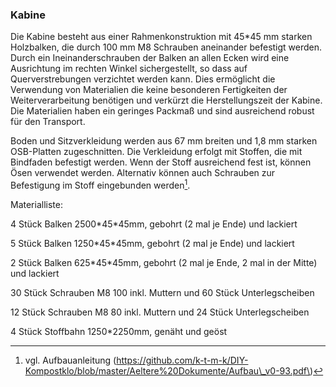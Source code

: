 ### Kabine

Die Kabine besteht aus einer Rahmenkonstruktion mit 45\*45 mm starken Holzbalken, die durch 100 mm M8 Schrauben aneinander befestigt werden. Durch ein Ineinanderschrauben der Balken an allen Ecken wird eine Ausrichtung im rechten Winkel sichergestellt, so dass auf Querverstrebungen verzichtet werden kann. Dies ermöglicht die Verwendung von Materialien die keine besonderen Fertigkeiten der Weiterverarbeitung benötigen und verkürzt die Herstellungszeit der Kabine. Die Materialien haben ein geringes Packmaß und sind ausreichend robust für den Transport.

Boden und Sitzverkleidung werden aus 67 mm breiten und 1,8 mm starken OSB-Platten zugeschnitten. Die Verkleidung erfolgt mit Stoffen, die mit Bindfaden befestigt werden. Wenn der Stoff ausreichend fest ist, können Ösen verwendet werden. Alternativ können auch Schrauben zur Befestigung im Stoff eingebunden werden[^1].



Materialliste: 

4 Stück Balken 2500\*45\*45mm, gebohrt \(2 mal je Ende\) und lackiert 

5 Stück Balken 1250\*45\*45mm, gebohrt \(2 mal je Ende\)  und lackiert 

2 Stück Balken 625\*45\*45mm, gebohrt \(2 mal je Ende, 2 mal in der Mitte\)  und lackiert 

30 Stück Schrauben M8 100 inkl. Muttern und 60 Stück Unterlegscheiben 

12 Stück Schrauben M8 80 inkl. Muttern und 24 Stück Unterlegscheiben 

4 Stück Stoffbahn 1250\*2250mm, genäht und geöst

 

[^1]: vgl. Aufbauanleitung \(https://github.com/k-t-m-k/DIY-Kompostklo/blob/master/Aeltere%20Dokumente/Aufbau\_v0-93.pdf\)


